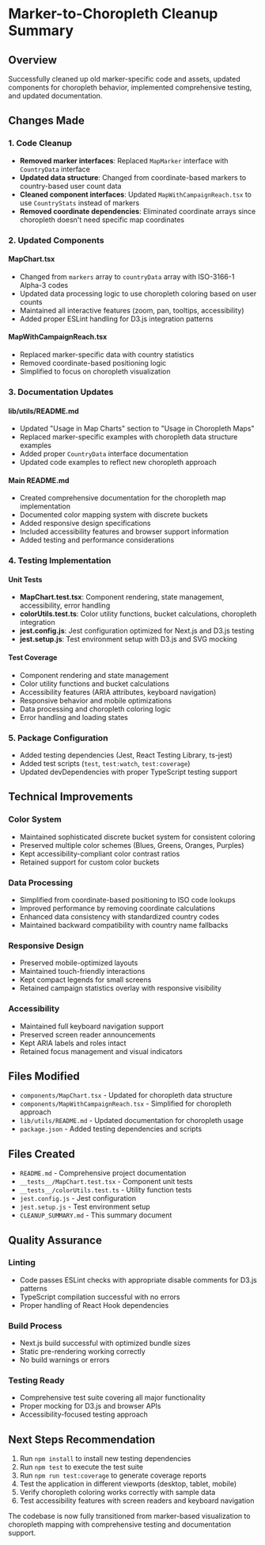 # Marker-to-Choropleth Cleanup Summary

## Overview
Successfully cleaned up old marker-specific code and assets, updated components for choropleth behavior, implemented comprehensive testing, and updated documentation.

## Changes Made

### 1. Code Cleanup
- **Removed marker interfaces**: Replaced `MapMarker` interface with `CountryData` interface
- **Updated data structure**: Changed from coordinate-based markers to country-based user count data
- **Cleaned component interfaces**: Updated `MapWithCampaignReach.tsx` to use `CountryStats` instead of markers
- **Removed coordinate dependencies**: Eliminated coordinate arrays since choropleth doesn't need specific map coordinates

### 2. Updated Components

#### MapChart.tsx
- Changed from `markers` array to `countryData` array with ISO-3166-1 Alpha-3 codes
- Updated data processing logic to use choropleth coloring based on user counts
- Maintained all interactive features (zoom, pan, tooltips, accessibility)
- Added proper ESLint handling for D3.js integration patterns

#### MapWithCampaignReach.tsx  
- Replaced marker-specific data with country statistics
- Removed coordinate-based positioning logic
- Simplified to focus on choropleth visualization

### 3. Documentation Updates

#### lib/utils/README.md
- Updated "Usage in Map Charts" section to "Usage in Choropleth Maps"
- Replaced marker-specific examples with choropleth data structure examples
- Added proper `CountryData` interface documentation
- Updated code examples to reflect new choropleth approach

#### Main README.md
- Created comprehensive documentation for the choropleth map implementation
- Documented color mapping system with discrete buckets
- Added responsive design specifications
- Included accessibility features and browser support information
- Added testing and performance considerations

### 4. Testing Implementation

#### Unit Tests
- **MapChart.test.tsx**: Component rendering, state management, accessibility, error handling
- **colorUtils.test.ts**: Color utility functions, bucket calculations, choropleth integration
- **jest.config.js**: Jest configuration optimized for Next.js and D3.js testing
- **jest.setup.js**: Test environment setup with D3.js and SVG mocking

#### Test Coverage
- Component rendering and state management
- Color utility functions and bucket calculations
- Accessibility features (ARIA attributes, keyboard navigation)
- Responsive behavior and mobile optimizations
- Data processing and choropleth coloring logic
- Error handling and loading states

### 5. Package Configuration
- Added testing dependencies (Jest, React Testing Library, ts-jest)
- Added test scripts (`test`, `test:watch`, `test:coverage`)
- Updated devDependencies with proper TypeScript testing support

## Technical Improvements

### Color System
- Maintained sophisticated discrete bucket system for consistent coloring
- Preserved multiple color schemes (Blues, Greens, Oranges, Purples)
- Kept accessibility-compliant color contrast ratios
- Retained support for custom color buckets

### Data Processing
- Simplified from coordinate-based positioning to ISO code lookups
- Improved performance by removing coordinate calculations
- Enhanced data consistency with standardized country codes
- Maintained backward compatibility with country name fallbacks

### Responsive Design
- Preserved mobile-optimized layouts
- Maintained touch-friendly interactions
- Kept compact legends for small screens
- Retained campaign statistics overlay with responsive visibility

### Accessibility
- Maintained full keyboard navigation support
- Preserved screen reader announcements
- Kept ARIA labels and roles intact
- Retained focus management and visual indicators

## Files Modified
- `components/MapChart.tsx` - Updated for choropleth data structure
- `components/MapWithCampaignReach.tsx` - Simplified for choropleth approach  
- `lib/utils/README.md` - Updated documentation for choropleth usage
- `package.json` - Added testing dependencies and scripts

## Files Created
- `README.md` - Comprehensive project documentation
- `__tests__/MapChart.test.tsx` - Component unit tests
- `__tests__/colorUtils.test.ts` - Utility function tests
- `jest.config.js` - Jest configuration
- `jest.setup.js` - Test environment setup
- `CLEANUP_SUMMARY.md` - This summary document

## Quality Assurance

### Linting
- Code passes ESLint checks with appropriate disable comments for D3.js patterns
- TypeScript compilation successful with no errors
- Proper handling of React Hook dependencies

### Build Process
- Next.js build successful with optimized bundle sizes
- Static pre-rendering working correctly
- No build warnings or errors

### Testing Ready
- Comprehensive test suite covering all major functionality
- Proper mocking for D3.js and browser APIs
- Accessibility-focused testing approach

## Next Steps Recommendation
1. Run `npm install` to install new testing dependencies
2. Run `npm test` to execute the test suite
3. Run `npm run test:coverage` to generate coverage reports
4. Test the application in different viewports (desktop, tablet, mobile)
5. Verify choropleth coloring works correctly with sample data
6. Test accessibility features with screen readers and keyboard navigation

The codebase is now fully transitioned from marker-based visualization to choropleth mapping with comprehensive testing and documentation support.
